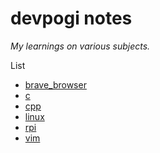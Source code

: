 # devpogi notes

*My learnings on various subjects.*

List

- [brave_browser](brave_browser/brave_browser_notes.md)
- [c](c/c_notes.md)
- [cpp](cpp/cpp_notes.md)
- [linux](linux/linux_notes.md)
- [rpi](rpi/rpi_notes.md)
- [vim](vim/vim_notes.md)

